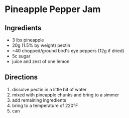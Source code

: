 Pineapple Pepper Jam
====================

Ingredients
-----------

- 3 lbs pineapple
- 20g (1.5% by weight) pectin
- ~40 chopped/ground bird's eye peppers (12g if dried)
- 5c sugar
- juice and zest of one lemon

Directions
----------

1. dissolve pectin in a little bit of water
2. mixed with pineapple chunks and bring to a simmer
3. add remaining ingredients
4. bring to a temperature of 220°F
5. can 
